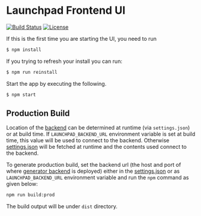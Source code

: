 Launchpad Frontend UI
=====================
[![Build Status](https://ci.centos.org/view/Devtools/job/devtools-launchpad-frontend-generator-build-master/badge/icon)](https://ci.centos.org/buildStatus/icon?job=devtools-launchpad-frontend-generator-build-master)
[![License](https://img.shields.io/:license-Apache2-blue.svg)](http://www.apache.org/licenses/LICENSE-2.0)

If this is the first time you are starting the UI, you need to run

```bash
$ npm install
```

If you trying to refresh your install you can run:

```bash
$ npm run reinstall
```

Start the app by executing the following.

```bash
$ npm start
```

## Production Build

Location of the [backend][2] can be determined at runtime (via `settings.json`) or at build time.
If `LAUNCHPAD_BACKEND_URL` environment variable is set at build time, this value will be used to connect to the backend.
Otherwise [settings.json][1] will be fetched at runtime and the contents used connect to the backend.

To generate production build, set the backend url (the host and port of where
[generator backend][2] is deployed) either in the [settings.json][1] or as `LAUNCHPAD_BACKEND_URL` environment variable
and run the `npm` command as given below:

```bash
npm run build:prod
```

The build output will be under `dist` directory.

[1]: https://github.com/fabric8-launcher/launchpad-frontend/blob/master/src/assets/settings.json
[2]: https://github.com/fabric8-launcher/launcher-backend
